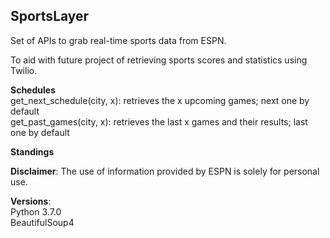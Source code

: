 ## **SportsLayer**

Set of APIs to grab real-time sports data from ESPN.

To aid with future project of retrieving sports scores and statistics using Twilio.

**Schedules**  
get_next_schedule(city, x): retrieves the x upcoming games; next one by default      
get_past_games(city, x): retrieves the last x games and their results; last one by default    

**Standings**  

**Disclaimer**:
The use of information provided by ESPN is solely for personal use. 

**Versions**:  
Python 3.7.0  
BeautifulSoup4
